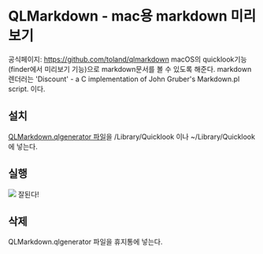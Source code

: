 # QLMarkdown - mac용 markdown 미리보기
공식페이지: https://github.com/toland/qlmarkdown
macOS의 quicklook기능 (finder에서 미리보기 기능)으로 markdown문서를 볼 수 있도록 해준다.
markdown 렌더러는 'Discount' - a C implementation of John Gruber's Markdown.pl script. 이다.

## 설치
[QLMarkdown.qlgenerator 파일](../QLMarkdown.qlgenerator.zip)을 /Library/Quicklook 이나 ~/Library/Quicklook 에 넣는다.

## 실행
![](https://cl.ly/c65799/Image%202019-12-01%20at%209.00.39%20%EC%98%A4%EC%A0%84.png)
잘된다!
## 삭제
QLMarkdown.qlgenerator 파일을 휴지통에 넣는다.

